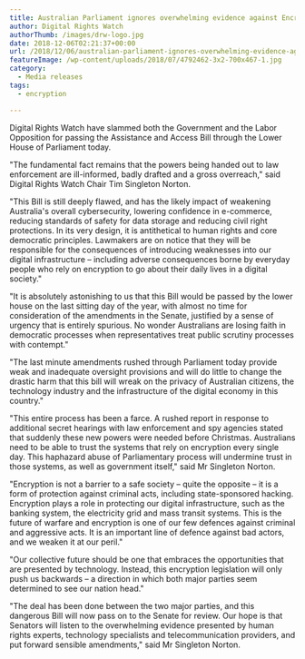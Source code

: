 ```yaml
---
title: Australian Parliament ignores overwhelming evidence against Encryption Bill
author: Digital Rights Watch
authorThumb: /images/drw-logo.jpg
date: 2018-12-06T02:21:37+00:00
url: /2018/12/06/australian-parliament-ignores-overwhelming-evidence-against-encryption-bill/
featureImage: /wp-content/uploads/2018/07/4792462-3x2-700x467-1.jpg
category:
  - Media releases
tags:
  - encryption

---
```



Digital Rights Watch have slammed both the Government and the Labor Opposition for passing the Assistance and Access Bill through the Lower House of Parliament today.


"The fundamental fact remains that the powers being handed out to law enforcement are ill-informed, badly drafted and a gross overreach," said Digital Rights Watch Chair Tim Singleton Norton.


"This Bill is still deeply flawed, and has the likely impact of weakening Australia's overall cybersecurity, lowering confidence in e-commerce, reducing standards of safety for data storage and reducing civil right protections. In its very design, it is antithetical to human rights and core democratic principles. Lawmakers are on notice that they will be responsible for the consequences of introducing weaknesses into our digital infrastructure – including adverse consequences borne by everyday people who rely on encryption to go about their daily lives in a digital society."


"It is absolutely astonishing to us that this Bill would be passed by the lower house on the last sitting day of the year, with almost no time for consideration of the amendments in the Senate, justified by a sense of urgency that is entirely spurious. No wonder Australians are losing faith in democratic processes when representatives treat public scrutiny processes with contempt."


"The last minute amendments rushed through Parliament today provide weak and inadequate oversight provisions and will do little to change the drastic harm that this bill will wreak on the privacy of Australian citizens, the technology industry and the infrastructure of the digital economy in this country."


"This entire process has been a farce. A rushed report in response to additional secret hearings with law enforcement and spy agencies stated that suddenly these new powers were needed before Christmas. Australians need to be able to trust the systems that rely on encryption every single day. This haphazard abuse of Parliamentary process will undermine trust in those systems, as well as government itself," said Mr Singleton Norton.


"Encryption is not a barrier to a safe society – quite the opposite – it is a form of protection against criminal acts, including state-sponsored hacking. Encryption plays a role in protecting our digital infrastructure, such as the banking system, the electricity grid and mass transit systems. This is the future of warfare and encryption is one of our few defences against criminal and aggressive acts. It is an important line of defence against bad actors, and we weaken it at our peril."


"Our collective future should be one that embraces the opportunities that are presented by technology. Instead, this encryption legislation will only push us backwards &#8211; a direction in which both major parties seem determined to see our nation head."


"The deal has been done between the two major parties, and this dangerous Bill will now pass on to the Senate for review. Our hope is that Senators will listen to the overwhelming evidence presented by human rights experts, technology specialists and telecommunication providers, and put forward sensible amendments," said Mr Singleton Norton.
